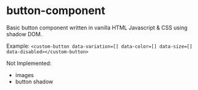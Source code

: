 # button-component

Basic button component written in vanilla HTML Javascript & CSS using shadow DOM.

Example:
`<custom-button data-variation=[] data-color=[] data-size=[] data-disabled></custom-button>`

Not Implemented:
- images
- button shadow